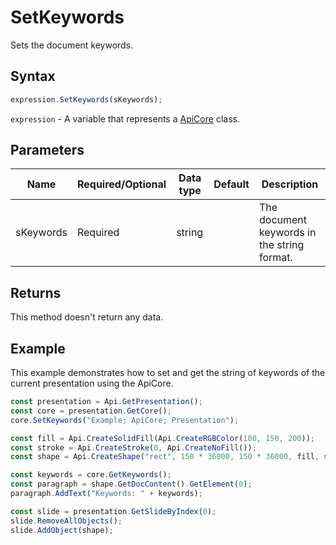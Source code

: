 # SetKeywords

Sets the document keywords.

## Syntax

```javascript
expression.SetKeywords(sKeywords);
```

`expression` - A variable that represents a [ApiCore](../ApiCore.md) class.

## Parameters

| **Name** | **Required/Optional** | **Data type** | **Default** | **Description** |
| ------------- | ------------- | ------------- | ------------- | ------------- |
| sKeywords | Required | string |  | The document keywords in the string format. |

## Returns

This method doesn't return any data.

## Example

This example demonstrates how to set and get the string of keywords of the current presentation using the ApiCore.

```javascript editor-pptx
const presentation = Api.GetPresentation();
const core = presentation.GetCore();
core.SetKeywords("Example; ApiCore; Presentation");

const fill = Api.CreateSolidFill(Api.CreateRGBColor(100, 150, 200));
const stroke = Api.CreateStroke(0, Api.CreateNoFill());
const shape = Api.CreateShape("rect", 150 * 36000, 150 * 36000, fill, stroke);

const keywords = core.GetKeywords();
const paragraph = shape.GetDocContent().GetElement(0);
paragraph.AddText("Keywords: " + keywords);

const slide = presentation.GetSlideByIndex(0);
slide.RemoveAllObjects();
slide.AddObject(shape);

```
